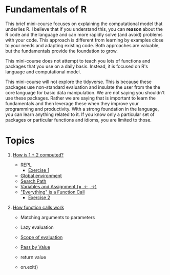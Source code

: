 # Fundamentals of R

This brief mini-course focuses on explaining the computational model that underlies R.  I believe
that if you understand this, you can **reason** about the R code and the language and can more
rapidly solve (and avoid) problems with your code.  This approach is different from learning by
examples close to your needs and adapting existing code.  Both approaches are valuable, but the
fundamentals provide the foundation to grow.

This mini-course does not attempt to teach you lots of functions and packages that you
use on a daily basis. Instead, it is focused on R's language and computational model.

This mini-course will not explore the tidyverse. This is because these packages
use non-standard evaluation and insulate the user from the the core language for basic
data manipulation. We are not saying you shouldn't use these packages. Rather we
are saying that is important to learn the fundamentals and then leverage these when
they improve your programming and productivity.  With a strong foundation in the language,
you can learn anything related to it. If you know only a particular set of packages or particular
functions and idioms, you are limited to those.


# Topics

1. <a href="Computing3.html">How is 1 + 2 computed?</a> 
    + [REPL](REPL.html)
	    + [Exercise 1](Excercise1.html)
    + [Global environment](GlobalEnvironment.html)
    + [Search Path](SearchPath.html)
    + [Variables and Assignment (=, <-, ->)](Variables.html)	
    + ["Everything" is a Function Call](EverythingIsACall.html)
	    + [Exercise 2](Excercise2.html)
		
1. [How function calls work](FunctionCalls.html)	
    + Matching arguments to parameters
	    
	+ Lazy evaluation
    + [Scope of evaluation](Scope.html)
	+ [Pass by Value](PassByValue.html)
	+ return value
	+ on.exit()
	
	
<!--	
1. [Basic data types - vectors](BasicTypes.md)
    + [Hierarchy of data types](VectorHierarchy.md) and implicit coercion
    + [Class, typeof](class.md)
    + [length, dim, names](length.md)
    + [Attributes Generally](Attributes.md)
1. [Categorical data - factors](Factors.md)
1. Everything is a copy (and copy on write).
1. [Vectorized/Element-wise Functions & the Recycling Rule](RecyclingRule.md)
1. [Subsetting rules](Subsetting.md)
    1.  index/position
    1.  logical indexing
    1.  name
    1.  exclusion - negative position	
    1.  empty
	1.  by two column matrix
	1.  by matrix
	1.  drop = TRUE/FALSE
1. [Lists](Lists.md)
1. [Subsetting Lists -\[, \[\[, $](SubsettingLists.md)
1. [Data Frames](DataFrames.md)	
1. [Subsetting in 2-Dimensions](Subsetting2D.md)
1. [Matrices](Matrices.md)
    + [Subsetting a matrix by matrix](MatrixSubsetting.md)

1. [try() and tryCatch()](tryCatch.md)
1. [Defining Functions](WritingFunctions.md)

1. [Closures](closures.md)
1. [formulas](formulas.md)

1. [Debugging](Debugging.md)

1. [S3 class system](S3Classes.md)
1. [Using Packages](UsingPackages.md)
1. [Writing Packages](WritingPackages.md)
1. [NAMESPACE files](NamespaceFiles.md)

-->

<!--
# Reading Data from Files


# Graphics Systems & EDA

?[Aggregate functions](AggregateFunctions.md) - sum, mean, summary, table, 
-->


